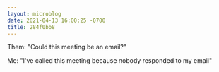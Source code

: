 ```yaml
---
layout: microblog
date: 2021-04-13 16:00:25 -0700
title: 284f0bb8
---
```

Them: "Could this meeting be an email?"

Me: "I've called this meeting because nobody responded to my email"
